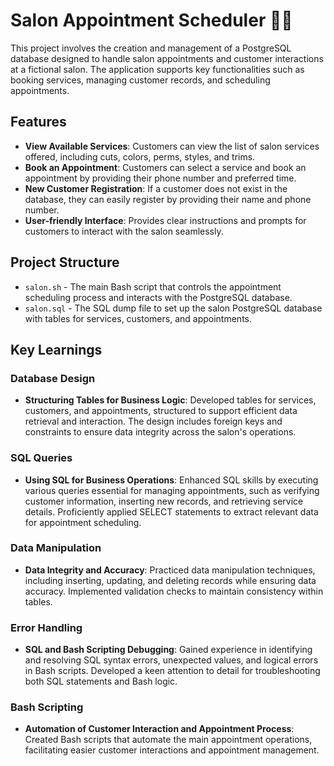 # Salon Appointment Scheduler 💇‍♀️
This project involves the creation and management of a PostgreSQL database designed to handle salon appointments and customer interactions at a fictional salon. The application supports key functionalities such as booking services, managing customer records, and scheduling appointments.

## Features
- **View Available Services**: Customers can view the list of salon services offered, including cuts, colors, perms, styles, and trims.
- **Book an Appointment**: Customers can select a service and book an appointment by providing their phone number and preferred time.
- **New Customer Registration**: If a customer does not exist in the database, they can easily register by providing their name and phone number.
- **User-friendly Interface**: Provides clear instructions and prompts for customers to interact with the salon seamlessly.

## Project Structure
- `salon.sh` - The main Bash script that controls the appointment scheduling process and interacts with the PostgreSQL database.
- `salon.sql` - The SQL dump file to set up the salon PostgreSQL database with tables for services, customers, and appointments.

## Key Learnings

### Database Design
- **Structuring Tables for Business Logic**: Developed tables for services, customers, and appointments, structured to support efficient data retrieval and interaction. The design includes foreign keys and constraints to ensure data integrity across the salon's operations.

### SQL Queries
- **Using SQL for Business Operations**: Enhanced SQL skills by executing various queries essential for managing appointments, such as verifying customer information, inserting new records, and retrieving service details. Proficiently applied SELECT statements to extract relevant data for appointment scheduling.

### Data Manipulation
- **Data Integrity and Accuracy**: Practiced data manipulation techniques, including inserting, updating, and deleting records while ensuring data accuracy. Implemented validation checks to maintain consistency within tables.

### Error Handling
- **SQL and Bash Scripting Debugging**: Gained experience in identifying and resolving SQL syntax errors, unexpected values, and logical errors in Bash scripts. Developed a keen attention to detail for troubleshooting both SQL statements and Bash logic.

### Bash Scripting
- **Automation of Customer Interaction and Appointment Process**: Created Bash scripts that automate the main appointment operations, facilitating easier customer interactions and appointment management.
